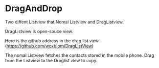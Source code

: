 # DragAndDrop

Two diffent Listview that Nomal Listview and DragListview.

DragListview is open-souce view.

Here is the github address in the drag list view. (https://github.com/woxblom/DragListView)

The nomal Listview fetches the contacts stored in the mobile phone. Drag from the Listview to the Draglist view to copy.

